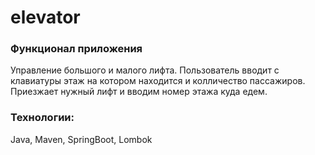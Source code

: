# elevator

### Функционал приложения
Управление большого и малого лифта. Пользователь вводит с клавиатуры этаж на котором находится и колличество пассажиров.
Приезжает нужный лифт и вводим номер этажа куда едем.

### Технологии: 
Java, Maven, SpringBoot, Lombok


